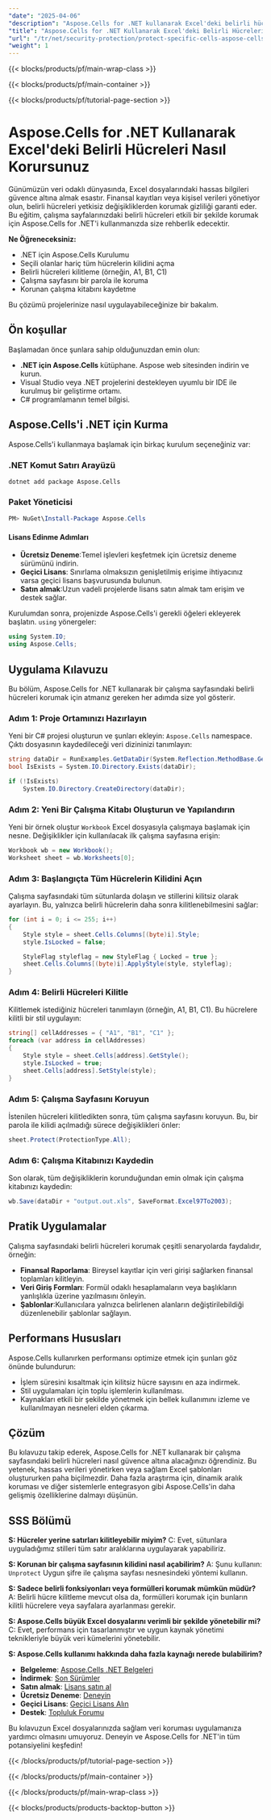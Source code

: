 ```yaml
---
"date": "2025-04-06"
"description": "Aspose.Cells for .NET kullanarak Excel'deki belirli hücreleri nasıl güvence altına alacağınızı öğrenin. Bu kılavuz, kurulum, hücreleri kilitleme ve çalışma sayfalarını bir parola ile koruma konularını kapsar."
"title": "Aspose.Cells for .NET Kullanarak Excel'deki Belirli Hücreleri Nasıl Korursunuz Adım Adım Kılavuz"
"url": "/tr/net/security-protection/protect-specific-cells-aspose-cells-net/"
"weight": 1
---
```


{{< blocks/products/pf/main-wrap-class >}}

{{< blocks/products/pf/main-container >}}

{{< blocks/products/pf/tutorial-page-section >}}


# Aspose.Cells for .NET Kullanarak Excel'deki Belirli Hücreleri Nasıl Korursunuz

Günümüzün veri odaklı dünyasında, Excel dosyalarındaki hassas bilgileri güvence altına almak esastır. Finansal kayıtları veya kişisel verileri yönetiyor olun, belirli hücreleri yetkisiz değişikliklerden korumak gizliliği garanti eder. Bu eğitim, çalışma sayfalarınızdaki belirli hücreleri etkili bir şekilde korumak için Aspose.Cells for .NET'i kullanmanızda size rehberlik edecektir.

**Ne Öğreneceksiniz:**
- .NET için Aspose.Cells Kurulumu
- Seçili olanlar hariç tüm hücrelerin kilidini açma
- Belirli hücreleri kilitleme (örneğin, A1, B1, C1)
- Çalışma sayfasını bir parola ile koruma
- Korunan çalışma kitabını kaydetme

Bu çözümü projelerinize nasıl uygulayabileceğinize bir bakalım.

## Ön koşullar

Başlamadan önce şunlara sahip olduğunuzdan emin olun:
- **.NET için Aspose.Cells** kütüphane. Aspose web sitesinden indirin ve kurun.
- Visual Studio veya .NET projelerini destekleyen uyumlu bir IDE ile kurulmuş bir geliştirme ortamı.
- C# programlamanın temel bilgisi.

## Aspose.Cells'i .NET için Kurma

Aspose.Cells'i kullanmaya başlamak için birkaç kurulum seçeneğiniz var:

### .NET Komut Satırı Arayüzü
```shell
dotnet add package Aspose.Cells
```

### Paket Yöneticisi
```powershell
PM> NuGet\Install-Package Aspose.Cells
```

#### Lisans Edinme Adımları
- **Ücretsiz Deneme**:Temel işlevleri keşfetmek için ücretsiz deneme sürümünü indirin.
- **Geçici Lisans**: Sınırlama olmaksızın genişletilmiş erişime ihtiyacınız varsa geçici lisans başvurusunda bulunun.
- **Satın almak**:Uzun vadeli projelerde lisans satın almak tam erişim ve destek sağlar.

Kurulumdan sonra, projenizde Aspose.Cells'i gerekli öğeleri ekleyerek başlatın. `using` yönergeler:

```csharp
using System.IO;
using Aspose.Cells;
```

## Uygulama Kılavuzu

Bu bölüm, Aspose.Cells for .NET kullanarak bir çalışma sayfasındaki belirli hücreleri korumak için atmanız gereken her adımda size yol gösterir.

### Adım 1: Proje Ortamınızı Hazırlayın

Yeni bir C# projesi oluşturun ve şunları ekleyin: `Aspose.Cells` namespace. Çıktı dosyasının kaydedileceği veri dizininizi tanımlayın:

```csharp
string dataDir = RunExamples.GetDataDir(System.Reflection.MethodBase.GetCurrentMethod().DeclaringType);
bool IsExists = System.IO.Directory.Exists(dataDir);

if (!IsExists)
    System.IO.Directory.CreateDirectory(dataDir);
```

### Adım 2: Yeni Bir Çalışma Kitabı Oluşturun ve Yapılandırın

Yeni bir örnek oluştur `Workbook` Excel dosyasıyla çalışmaya başlamak için nesne. Değişiklikler için kullanılacak ilk çalışma sayfasına erişin:

```csharp
Workbook wb = new Workbook();
Worksheet sheet = wb.Worksheets[0];
```

### Adım 3: Başlangıçta Tüm Hücrelerin Kilidini Açın

Çalışma sayfasındaki tüm sütunlarda dolaşın ve stillerini kilitsiz olarak ayarlayın. Bu, yalnızca belirli hücrelerin daha sonra kilitlenebilmesini sağlar:

```csharp
for (int i = 0; i <= 255; i++)
{
    Style style = sheet.Cells.Columns[(byte)i].Style;
    style.IsLocked = false;

    StyleFlag styleflag = new StyleFlag { Locked = true };
    sheet.Cells.Columns[(byte)i].ApplyStyle(style, styleflag);
}
```

### Adım 4: Belirli Hücreleri Kilitle

Kilitlemek istediğiniz hücreleri tanımlayın (örneğin, A1, B1, C1). Bu hücrelere kilitli bir stil uygulayın:

```csharp
string[] cellAddresses = { "A1", "B1", "C1" };
foreach (var address in cellAddresses)
{
    Style style = sheet.Cells[address].GetStyle();
    style.IsLocked = true;
    sheet.Cells[address].SetStyle(style);
}
```

### Adım 5: Çalışma Sayfasını Koruyun

İstenilen hücreleri kilitledikten sonra, tüm çalışma sayfasını koruyun. Bu, bir parola ile kilidi açılmadığı sürece değişiklikleri önler:

```csharp
sheet.Protect(ProtectionType.All);
```

### Adım 6: Çalışma Kitabınızı Kaydedin

Son olarak, tüm değişikliklerin korunduğundan emin olmak için çalışma kitabınızı kaydedin:

```csharp
wb.Save(dataDir + "output.out.xls", SaveFormat.Excel97To2003);
```

## Pratik Uygulamalar

Çalışma sayfasındaki belirli hücreleri korumak çeşitli senaryolarda faydalıdır, örneğin:
- **Finansal Raporlama**: Bireysel kayıtlar için veri girişi sağlarken finansal toplamları kilitleyin.
- **Veri Giriş Formları**: Formül odaklı hesaplamaların veya başlıkların yanlışlıkla üzerine yazılmasını önleyin.
- **Şablonlar**:Kullanıcılara yalnızca belirlenen alanların değiştirilebildiği düzenlenebilir şablonlar sağlayın.

## Performans Hususları

Aspose.Cells kullanırken performansı optimize etmek için şunları göz önünde bulundurun:
- İşlem süresini kısaltmak için kilitsiz hücre sayısını en aza indirmek.
- Stil uygulamaları için toplu işlemlerin kullanılması.
- Kaynakları etkili bir şekilde yönetmek için bellek kullanımını izleme ve kullanılmayan nesneleri elden çıkarma.

## Çözüm

Bu kılavuzu takip ederek, Aspose.Cells for .NET kullanarak bir çalışma sayfasındaki belirli hücreleri nasıl güvence altına alacağınızı öğrendiniz. Bu yetenek, hassas verileri yönetirken veya sağlam Excel şablonları oluştururken paha biçilmezdir. Daha fazla araştırma için, dinamik aralık koruması ve diğer sistemlerle entegrasyon gibi Aspose.Cells'in daha gelişmiş özelliklerine dalmayı düşünün.

## SSS Bölümü

**S: Hücreler yerine satırları kilitleyebilir miyim?**
C: Evet, sütunlara uyguladığımız stilleri tüm satır aralıklarına uygulayarak yapabiliriz.

**S: Korunan bir çalışma sayfasının kilidini nasıl açabilirim?**
A: Şunu kullanın: `Unprotect` Uygun şifre ile çalışma sayfası nesnesindeki yöntemi kullanın.

**S: Sadece belirli fonksiyonları veya formülleri korumak mümkün müdür?**
A: Belirli hücre kilitleme mevcut olsa da, formülleri korumak için bunların kilitli hücrelere veya sayfalara ayarlanması gerekir.

**S: Aspose.Cells büyük Excel dosyalarını verimli bir şekilde yönetebilir mi?**
C: Evet, performans için tasarlanmıştır ve uygun kaynak yönetimi teknikleriyle büyük veri kümelerini yönetebilir.

**S: Aspose.Cells kullanımı hakkında daha fazla kaynağı nerede bulabilirim?**
- **Belgeleme**: [Aspose.Cells .NET Belgeleri](https://reference.aspose.com/cells/net/)
- **İndirmek**: [Son Sürümler](https://releases.aspose.com/cells/net/)
- **Satın almak**: [Lisans satın al](https://purchase.aspose.com/buy)
- **Ücretsiz Deneme**: [Deneyin](https://releases.aspose.com/cells/net/)
- **Geçici Lisans**: [Geçici Lisans Alın](https://purchase.aspose.com/temporary-license/)
- **Destek**: [Topluluk Forumu](https://forum.aspose.com/c/cells/9)

Bu kılavuzun Excel dosyalarınızda sağlam veri koruması uygulamanıza yardımcı olmasını umuyoruz. Deneyin ve Aspose.Cells for .NET'in tüm potansiyelini keşfedin!


{{< /blocks/products/pf/tutorial-page-section >}}

{{< /blocks/products/pf/main-container >}}

{{< /blocks/products/pf/main-wrap-class >}}

{{< blocks/products/products-backtop-button >}}